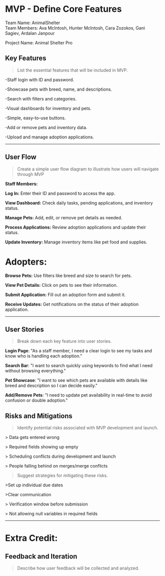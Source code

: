 # MVP \- Define Core Features

Team Name:  AnimalShelter  
Team Members: Ava McIntosh, Hunter McIntosh, Cara Zozokos, Gani Sagiev, Ardalan Janpour

Project Name: Animal Shelter Pro

## Key Features

> List the essential features that will be included in MVP.  

-Staff login with ID and password.

-Showcase pets with breed, name, and descriptions.

-Search with filters and categories.

-Visual dashboards for inventory and pets.

-Simple, easy-to-use buttons.

-Add or remove pets and inventory data.

-Upload and manage adoption applications.

***

## User Flow

> Create a simple user flow diagram to illustrate how users will navigate through MVP

**Staff Members:**

**Log In:** Enter their ID and password to access the app.

**View Dashboard:** Check daily tasks, pending applications, and inventory status.

**Manage Pets:** Add, edit, or remove pet details as needed.

**Process Applications:** Review adoption applications and update their status.

**Update Inventory:** Manage inventory items like pet food and supplies.

# Adopters:

**Browse Pets:** Use filters like breed and size to search for pets.

**View Pet Details:** Click on pets to see their information.

**Submit Application:** Fill out an adoption form and submit it.

**Receive Updates:** Get notifications on the status of their adoption application.


 ***

## User Stories

> Break down each key feature into user stories.

**Login Page**: "As a staff member, I need a clear login to see my tasks and know who is handling each adoption."

**Search Bar**: "I want to search quickly using keywords to find what I need without browsing everything."

**Pet Showcase**: "I want to see which pets are available with details like breed and description so I can decide easily."

**Add/Remove Pets**: "I need to update pet availability in real-time to avoid confusion or double adoption."


## Risks and Mitigations

> Identify potential risks associated with MVP development and launch.

  \> Data gets entered wrong  
  
  \> Required fields showing up empty 
  
  \> Scheduling conflicts during development and launch  
  
  \> People falling behind on merges/merge conflicts  


> Suggest strategies for mitigating these risks.

  \>Set up individual due dates

  \>Clear communication

  \> Verification window before submission

  \> Not allowing null variables in required fields

*** 

# Extra Credit:

## Feedback and Iteration

> Describe how user feedback will be collected and analyzed.
